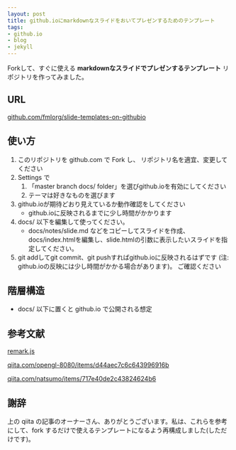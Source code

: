 ```yaml
---
layout: post
title: github.ioにmarkdownなスライドをおいてプレゼンするためのテンプレート
tags:
- github.io
- blog
- jekyll
---
```


Forkして、すぐに使える
**markdownなスライドでプレゼンするテンプレート**
リポジトリを作ってみました。


## URL

[github.com/fmlorg/slide-templates-on-githubio](https://github.com/fmlorg/slide-templates-on-githubio)


## 使い方

1. このリポジトリを github.com で Fork し、
   リポジトリ名を適宜、変更してください
1. Settings で 
    1. 「master branch docs/ folder」を選びgithub.ioを有効にしてください
    1. テーマは好きなものを選びます
1. github.ioが期待どおり見えているか動作確認をしてください
    - github.ioに反映されるまでに少し時間がかかります
1. docs/ 以下を編集して使ってください。
    - docs/notes/slide.md などをコピーしてスライドを作成、
      docs/index.htmlを編集し、slide.htmlの引数に表示したいスライドを指定してください。
1. git addしてgit commit、git pushすればgithub.ioに反映されるはずです
   (注: github.ioの反映には少し時間がかかる場合があります)。
   ご確認ください


## 階層構造

- docs/   以下に置くと github.io で公開される想定


## 参考文献

[remark.js](https://github.com/gnab/remark)

[qiita.com/opengl-8080/items/d44aec7c6c643996916b](https://qiita.com/opengl-8080/items/d44aec7c6c643996916b)

[qiita.com/natsumo/items/717e40de2c43824624b6](https://qiita.com/natsumo/items/717e40de2c43824624b6)


## 謝辞

上の qiita の記事のオーナーさん、ありがとうございます。私は、これらを参考にして、fork するだけで使えるテンプレートになるよう再構成しました(しただけです)。
